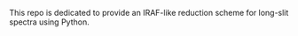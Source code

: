 This repo is dedicated to provide an IRAF-like reduction scheme for long-slit spectra using Python.
